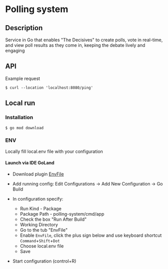 # Polling system

## Description

Service in Go that enables "The Decisives" to create polls, vote in real-time, and view poll results as they come in, keeping the debate lively and engaging

## API

Example request
```shell
$ curl --location 'localhost:8080/ping'
```

## Local run

### Installation

```shell
$ go mod download
```

### ENV
Locally fill local.env file with your configuration

#### Launch via IDE GoLand

- Download plugin [EnvFile](https://plugins.jetbrains.com/plugin/7861-envfile)
- Add running config: Edit Configurations -> Add New Configuration -> Go Build
- In configuration specify:
    - Run Kind - Package
    - Package Path - polling-system/cmd/app
    - Check the box "Run After Build"
    - Working Directory
    - Go to the tub "EnvFile"
    - Enable `EnvFile`, click the plus sign below and use keyboard shortcut `Command`+`Shift`+`Dot`
    - Choose local.env file
    - Save

- Start configuration (control+R)
